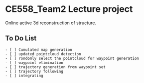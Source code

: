 # CE558_Team2 Lecture project
 Online active 3d reconstruction of structure.
## To Do List
	- [ ] Cumulated map generation
	- [ ] updated pointcloud detection
	- [ ] rondomly select the pointcloud for waypoint generation
	- [ ] waypoint elimination
	- [ ] trajectory generation from waypoint set
	- [ ] trajectory following 
	- [ ] integrating
